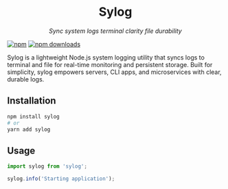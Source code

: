<div align="center">

# Sylog

_Sync system logs terminal clarity file durability_

</div>

[![npm](https://img.shields.io/npm/v/sylog.svg)](https://www.npmjs.com/package/sylog) [![npm downloads](https://img.shields.io/npm/d18m/sylog)](https://www.npmjs.com/package/sylog)

Sylog is a lightweight Node.js system logging utility that syncs logs to terminal and file for real-time monitoring and persistent storage. Built for simplicity, sylog empowers servers, CLI apps, and microservices with clear, durable logs.

## Installation

```sh
npm install sylog
# or
yarn add sylog
```

## Usage

```ts
import sylog from 'sylog';

sylog.info('Starting application');
```

